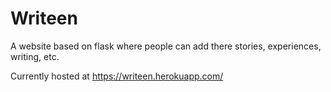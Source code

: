 # Writeen
A website based on flask where people can add there stories, experiences, writing, etc. 

Currently hosted at https://writeen.herokuapp.com/
